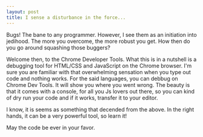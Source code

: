 ```yaml
---
layout: post
title: I sense a disturbance in the force...
---
```


Bugs! The bane to any programmer. However, I see them as an initiation into jedihood. The more you overcome, the more robust you get. How then do you go around squashing those buggers?

Welcome then, to the Chrome Developer Tools. What this is in a nutshell is a debugging tool for HTML/CSS and JavaScript on the Chrome browser. I'm sure you are familiar with that overwhelming sensation when you type out code and nothing works. For the said languages, you can debbug on Chrome Dev Tools. It will show you where you went wrong. The beauty is that it comes with a console, for all you Js lovers out there, so you can kind of dry run your code and if it works, transfer it to your editor.

I know, it is seems as something that decended from the above. In the right hands, it can be a very powerful tool, so learn it!

May the code be ever in your favor.
